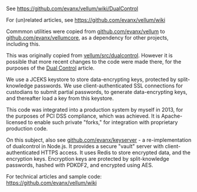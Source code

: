 See https://github.com/evanx/vellum/wiki/DualControl

For (un)related articles, see https://github.com/evanx/vellum/wiki

Commmon utilities were copied from <a href="https://github.com/evanx/vellum">github.com/evanx/vellum</a> to <a href="https://github.com/evanx/vellumcore">github.com/evanx/vellumcore</a>, as a dependency for other projects, including this.

This was originally copied from <a href="https://github.com/evanx/vellum/tree/master/src/dualcontrol">vellum/src/dualcontrol</a>. However it is possible that more recent changes to the code were made there, for the purposes of the <a href="https://github.com/evanx/vellum/wiki/DualControl">Dual Control</a> article.

We use a JCEKS keystore to store data-encrypting keys, protected by split-knowledge passwords. We use client-authenticated SSL connections for custodians to submit partial passwords, to generate data-encrypting keys, and thereafter load a key from this keystore.

This code was integrated into a production system by myself in 2013, for the purposes of PCI DSS compliance, which was achieved. It is Apache-licensed to enable such private "forks," for integration with proprietary production code.

On this subject, also see <a href="http://github.com/evanx/keyserver">github.com/evanx/keyserver</a> - a re-implementation of dualcontrol in Node.js. It provides a secure "vault" server with client-authenticated HTTPS access. It uses Redis to store encrypted data, and the encryption keys. Encryption keys are protected by split-knowledge passwords, hashed with PDKDF2, and encrypted using AES.

For technical articles and sample code: https://github.com/evanx/vellum/wiki
